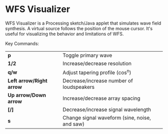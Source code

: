 WFS Visualizer
=====

WFS Visualizer is a Processing sketch/Java applet that simulates wave field synthesis. A virtual source follows the position of the mouse cursor. It's useful for visualizing the behavior and limitations of WFS.

Key Commands:
<table>
<tr>
<td><strong>p</strong></td>
<td>Toggle primary wave</td>
</tr>
<tr>
<td><strong>1/2</strong></td>
<td>Increase/decrease resolution</td>
</tr>
<tr>
<td><strong>q/w</strong></td>
<td>Adjust tapering profile (cos<sup>n</sup>)</td>
</tr>
<tr>
<td><strong>Left arrow/Right arrow</strong></td>
<td>Decrease/increase number of loudspeakers</td>
</tr>
<tr>
<td><strong>Up arrow/Down arrow</strong></td>
<td>Increase/decrease array spacing</td>
</tr>
<tr>
<td><strong>[/]</strong></td>
<td>Decrease/increase signal wavelength</td>
</tr>
<tr>
<td><strong>s</strong></td>
<td>Change signal waveform (sine, noise, and saw)</td>
</tr>
</table>

